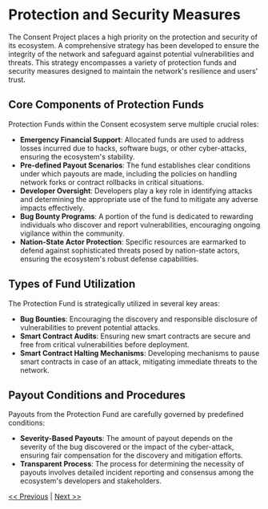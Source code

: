 # Protection and Security Measures

The Consent Project places a high priority on the protection and security of its ecosystem. A comprehensive strategy has been developed to ensure the integrity of the network and safeguard against potential vulnerabilities and threats. This strategy encompasses a variety of protection funds and security measures designed to maintain the network's resilience and users' trust.

## Core Components of Protection Funds

Protection Funds within the Consent ecosystem serve multiple crucial roles:

- **Emergency Financial Support**: Allocated funds are used to address losses incurred due to hacks, software bugs, or other cyber-attacks, ensuring the ecosystem's stability.
- **Pre-defined Payout Scenarios**: The fund establishes clear conditions under which payouts are made, including the policies on handling network forks or contract rollbacks in critical situations.
- **Developer Oversight**: Developers play a key role in identifying attacks and determining the appropriate use of the fund to mitigate any adverse impacts effectively.
- **Bug Bounty Programs**: A portion of the fund is dedicated to rewarding individuals who discover and report vulnerabilities, encouraging ongoing vigilance within the community.
- **Nation-State Actor Protection**: Specific resources are earmarked to defend against sophisticated threats posed by nation-state actors, ensuring the ecosystem's robust defense capabilities.

## Types of Fund Utilization

The Protection Fund is strategically utilized in several key areas:

- **Bug Bounties**: Encouraging the discovery and responsible disclosure of vulnerabilities to prevent potential attacks.
- **Smart Contract Audits**: Ensuring new smart contracts are secure and free from critical vulnerabilities before deployment.
- **Smart Contract Halting Mechanisms**: Developing mechanisms to pause smart contracts in case of an attack, mitigating immediate threats to the network.

## Payout Conditions and Procedures

Payouts from the Protection Fund are carefully governed by predefined conditions:

- **Severity-Based Payouts**: The amount of payout depends on the severity of the bug discovered or the impact of the cyber-attack, ensuring fair compensation for the discovery and mitigation efforts.
- **Transparent Process**: The process for determining the necessity of payouts involves detailed incident reporting and consensus among the ecosystem's developers and stakeholders.

[<< Previous](link-to-previous-section) | [Next >>](strategic_initiatives.md)
